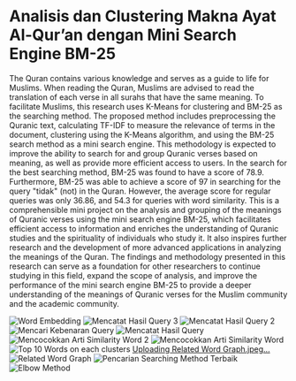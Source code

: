 # Analisis dan Clustering Makna Ayat Al-Qur’an dengan Mini Search Engine BM-25

The Quran contains various knowledge and serves as a guide to life for Muslims. When reading the Quran, Muslims are advised to read the translation of each verse in all surahs that have the same meaning. To facilitate Muslims, this research uses K-Means for clustering and BM-25 as the searching method. The proposed method includes preprocessing the Quranic text, calculating TF-IDF to measure the relevance of terms in the document, clustering using the K-Means algorithm, and using the BM-25 search method as a mini search engine. This methodology is expected to improve the ability to search for and group Quranic verses based on meaning, as well as provide more efficient access to users. In the search for the best searching method, BM-25 was found to have a score of 78.9. Furthermore, BM-25 was able to achieve a score of 97 in searching for the query "tidak" (not) in the Quran. However, the average score for regular queries was only 36.86, and 54.3 for queries with word similarity. This is a comprehensible mini project on the analysis and grouping of the meanings of Quranic verses using the mini search engine BM-25, which facilitates efficient access to information and enriches the understanding of Quranic studies and the spirituality of individuals who study it. It also inspires further research and the development of more advanced applications in analyzing the meanings of the Quran. The findings and methodology presented in this research can serve as a foundation for other researchers to continue studying in this field, expand the scope of analysis, and improve the performance of the mini search engine BM-25 to provide a deeper understanding of the meanings of Quranic verses for the Muslim community and the academic community.

![Word Embedding](https://github.com/user-attachments/assets/5c7c72bd-354c-41f9-86f0-6c68de5941c0)
![Mencatat Hasil Query 3](https://github.com/user-attachments/assets/2ce579c8-3d0b-45fe-b108-95fdd40c36dc)
![Mencatat Hasil Query 2](https://github.com/user-attachments/assets/ffc7ed1b-c0d8-4068-86da-82573267f1f4)
![Mencari Kebenaran Query](https://github.com/user-attachments/assets/c7176d68-f268-45f2-9037-0937428f456a)
![Mencatat Hasil Query](https://github.com/user-attachments/assets/92707f92-047e-4137-a79a-88c563fbc584)
![Mencocokkan Arti Similarity Word 2](https://github.com/user-attachments/assets/bc63c0c8-b2bf-4c49-a8c6-858b59fead2a)
![Mencocokkan Arti Similarity Word](https://github.com/user-attachments/assets/97d87a9f-3442-4ab3-8564-fedcf56d6b63)
![Top 10 Words on each clusters](https://github.com/user-attachments/assets/73ac13d6-b991-4f04-9dd5-0a9d55197ce0)
[Uploading Related Word Graph.jpeg…]()
![Related Word Graph](https://github.com/user-attachments/assets/158cc1f6-fd05-4be3-9ef2-060e85f64227)
![Pencarian Searching Method Terbaik](https://github.com/user-attachments/assets/546452d5-7abe-472e-8370-b7614f045969)
![Elbow Method](https://github.com/user-attachments/assets/e9a54747-ae41-43cc-9329-21a78c24ea36)
